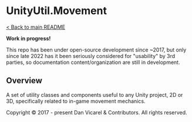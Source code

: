# UnityUtil.Movement

[< Back to main README](../../../README.md)

**Work in progress!**

This repo has been under open-source development since ~2017, but only since late 2022 has it been seriously considered for "usability" by 3rd parties,
so documentation content/organization are still in development.

## Overview

A set of utility classes and components useful to any Unity project, 2D or 3D, specifically related to in-game movement mechanics.

Copyright © 2017 - present Dan Vicarel & Contributors. All rights reserved.
